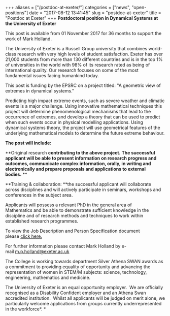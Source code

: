 +++
aliases = ["/postdoc-at-exeter/"]
categories = ["news", "open-positions"]
date = "2017-08-12 13:41:45"
slug = "postdoc-at-exeter"
title = "Postdoc at Exeter"
+++
**Postdoctoral position in Dynamical Systems at the University of
Exeter**

This post is available from <span term="goog_753984452">01 November
2017</span> for 36 months to support the work of Mark Holland.

The University of Exeter is a Russell Group university that combines
world-class research with very high levels of student satisfaction.
Exeter has over 21,000 students from more than 130 different countries
and is in the top 1% of universities in the world with 98% of its
research rated as being of international quality. Our research focuses
on some of the most fundamental issues facing humankind today.

This post is funding by the EPSRC on a project titled: "A geometric view
of extremes in dynamical systems."

Predicting high impact extreme events, such as severe weather and
climatic events is a major challenge. Using innovative mathematical
techniques this project will determine phenomenological mechanisms that
lead to the occurrence of extremes, and develop a theory that can be
used to predict when such events occur in physical modelling
applications. Using dynamical systems theory, the project will use
geometrical features of the underlying mathematical models to determine
the future extreme behaviour.

**The post will include:**

**Original research **contributing to the above project.** **The
successful applicant will be able to present information on research
progress and outcomes, communicate complex information, orally, in
writing and electronically and prepare proposals and applications to
external bodies.** **

**Training & collaboration: **the successful applicant will collaborate
across disciplines and will actively participate in seminars, workshops
and conferences in the subject area.

Applicants will possess a relevant PhD in the general area of
Mathematics and be able to demonstrate sufficient knowledge in the
discipline and of research methods and techniques to work within
established research programmes.

To view the Job Description and Person Specification document
please [click
here.](http://www.admin.ex.ac.uk/personnel/jobs/P58224.pdf)

For further information please contact Mark Holland by
e-mail <m.p.holland@exeter.ac.uk>

The College is working towards department Silver Athena SWAN awards as a
commitment to providing equality of opportunity and advancing the
representation of women in STEM/M subjects: science, technology,
engineering, mathematics and medicine.

The University of Exeter is an equal opportunity employer.  We are
officially recognised as a Disability Confident employer and an Athena
Swan accredited institution.  Whilst all applicants will be judged on
merit alone, we particularly welcome applications from groups currently
underrepresented in the workforce*. *
